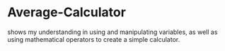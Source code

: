 # Average-Calculator
shows my understanding in using and manipulating variables, as well as using mathematical operators to create a simple calculator.
